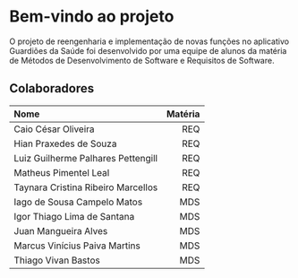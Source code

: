 # Bem-vindo ao projeto

O projeto de reengenharia e implementação de novas funções no aplicativo Guardiões da Saúde foi desenvolvido por uma equipe de alunos da matéria de Métodos de Desenvolvimento de Software e Requisitos de Software.

## Colaboradores

| Nome | Matéria |
|:-----------|-----------:|
| Caio César Oliveira | REQ |
| Hian Praxedes de Souza | REQ |
| Luiz Guilherme Palhares Pettengill | REQ |
| Matheus Pimentel Leal | REQ |
| Taynara Cristina Ribeiro Marcellos | REQ |
| Iago de Sousa Campelo Matos | MDS |
| Igor Thiago Lima de Santana | MDS |
| Juan Mangueira Alves | MDS |
| Marcus Vinícius Paiva Martins | MDS |
| Thiago Vivan Bastos | MDS |